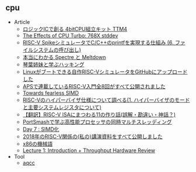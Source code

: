 ## cpu

+ Article
    + [ロジックICで創る 4bitCPU組立キット TTM4](https://www.switch-science.com/catalog/3915/)
    + [The Effects of CPU Turbo: 768X stddev](https://www.alexgallego.org/perf/compiler/explorer/flatbuffers/smf/2018/06/30/effects-cpu-turbo.html)
    + [RISC-V SpikeシミュレータでC/C++のprintfを実現する仕組み (6. ファイルシステムの呼び出し)](http://msyksphinz.hatenablog.com/entry/2018/07/24/040000)
    + [本当にわかる Spectre と Meltdown](https://www.slideshare.net/hktechno/spectre-meltdown-110262623)
    + [琴葉姉妹と学ぶハッキング](http://www.nicovideo.jp/watch/sm33597638)
    + [Linuxがブートできる自作RISC-VシミュレータをGitHubにアップロードした](http://msyksphinz.hatenablog.com/entry/2018/09/12/040000)
    + [APSで連載しているRISC-V入門全8回がすべて公開されました](http://msyksphinz.hatenablog.com/entry/2018/10/17/040000)
    + [Towards fearless SIMD](https://raphlinus.github.io/rust/simd/2018/10/19/fearless-simd.html)
    + [RISC-Vのハイパーバイザ仕様について調べる(1. ハイパーバイザのモードと主要システムレジスタについて)](http://msyksphinz.hatenablog.com/entry/2018/10/29/040000)
    + [【翻訳】RISC-V ISAにまつわる11の作り話(誤解・勘違い・神話？)](http://msyksphinz.hatenablog.com/entry/2018/02/02/040000)
    + [PortSmashで学ぶ高性能プロセッサの同時マルチスレッディング](http://msyksphinz.hatenablog.com/entry/2018/11/09/040000)
    + [Day 7 : SIMD化](https://github.com/kaityo256/sevendayshpc/blob/master/day7/README.md)
    + [2018年のRISC-V関係の(私の)講演資料をすべて公開しました](http://msyksphinz.hatenablog.com/entry/2018/11/15/040000)
    + [x86の機械語](https://web.archive.org/web/20120302175520/http://dl.dropbox.com/u/2476414/TechResources/x86_opcodemap_1_a4.pdf)
    + [Lecture 1: Introduction + Throughput Hardware Review](http://cs348k.stanford.edu/fall18/lecture/introreview)
+ Tool
    + [aqcc](https://github.com/ushitora-anqou/aqcc)

